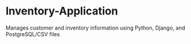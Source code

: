 # Inventory-Application
Manages customer and inventory information using Python, Django, and PostgreSQL/CSV files
